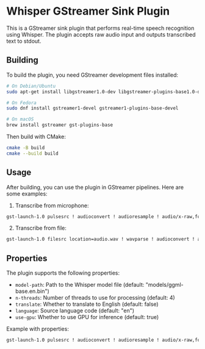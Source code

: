# Whisper GStreamer Sink Plugin

This is a GStreamer sink plugin that performs real-time speech recognition using Whisper. The plugin accepts raw audio input and outputs transcribed text to stdout.

## Building

To build the plugin, you need GStreamer development files installed:

```bash
# On Debian/Ubuntu
sudo apt-get install libgstreamer1.0-dev libgstreamer-plugins-base1.0-dev

# On Fedora
sudo dnf install gstreamer1-devel gstreamer1-plugins-base-devel

# On macOS
brew install gstreamer gst-plugins-base
```

Then build with CMake:

```bash
cmake -B build
cmake --build build
```

## Usage

After building, you can use the plugin in GStreamer pipelines. Here are some examples:

1. Transcribe from microphone:
```bash
gst-launch-1.0 pulsesrc ! audioconvert ! audioresample ! audio/x-raw,format=F32LE,channels=1,rate=16000 ! whispersink model-path=/path/to/model.bin
```

2. Transcribe from file:
```bash
gst-launch-1.0 filesrc location=audio.wav ! wavparse ! audioconvert ! audioresample ! audio/x-raw,format=F32LE,channels=1,rate=16000 ! whispersink model-path=/path/to/model.bin
```

## Properties

The plugin supports the following properties:

- `model-path`: Path to the Whisper model file (default: "models/ggml-base.en.bin")
- `n-threads`: Number of threads to use for processing (default: 4)
- `translate`: Whether to translate to English (default: false)
- `language`: Source language code (default: "en")
- `use-gpu`: Whether to use GPU for inference (default: true)

Example with properties:
```bash
gst-launch-1.0 pulsesrc ! audioconvert ! audioresample ! audio/x-raw,format=F32LE,channels=1,rate=16000 ! whispersink model-path=/path/to/model.bin language=fr translate=true n-threads=8
``` 